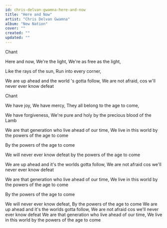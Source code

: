 ```yaml
---
id: chris-delvan-gwamna-here-and-now
title: "Here and Now"
artist: "Chris Delvan Gwamna"
album: "New Nation"
cover: ""
created: ""
updated: ""
---
```


Chant
 
Here and now,
We're the light,
We're as free as the light,
 
Like the rays of the sun,
Run into every corner,
 
We are up ahead and the world 's gotta follow,
We are not afraid, cos w'll never ever know defeat
 
Chant
 
We have joy,
We have mercy,
They all belong to the age to come,
 
We have forgiveness,
We're pure and holy by the precious blood of the Lamb
 
We are that generation who live ahead of our time,
We live in this world by the powers of the age to come
 
By the powers of the age to come
 
We will never ever know defeat by the powers of the age to come
 
We are up ahead and it's the worlds gotta follow,
We are not afraid cos we'll never ever know defeat
 
We are that generation who live ahead of our time,
We live in this world by the powers of the age to come
 
By the powers of the age to come
 
We will never ever know defeat,
By the powers of the age to come
We are up ahead and it's the worlds gotta follow,
We are not afraid cos we'll never ever know defeat
We are that generation who live ahead of our time,
We live in this world by the powers of the age to come